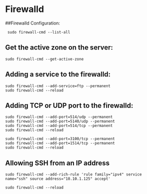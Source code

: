 # Firewalld

##Firewalld Configuration:

```
 sudo firewall-cmd --list-all
```

## Get the active zone on the server:

```
sudo firewall-cmd --get-active-zone
```

## Adding a service to the firewalld:

```
sudo firewall-cmd --add-service=ftp --permanent
sudo firewall-cmd --reload
```

## Adding TCP or UDP port to the firewalld:

```
sudo firewall-cmd --add-port=514/udp --permanent
sudo firewall-cmd --add-port=5140/udp --permanent
sudo firewall-cmd --add-port=514/tcp --permanent
sudo firewall-cmd --reload
```

```
sudo firewall-cmd --add-port=3100/tcp --permanent
sudo firewall-cmd --add-port=1514/tcp --permanent
sudo firewall-cmd --reload
```

## Allowing SSH from an IP address
```
sudo firewall-cmd --add-rich-rule 'rule family="ipv4" service name="ssh" source address="10.10.1.125" accept'
```

```
sudo firewall-cmd --reload
```
